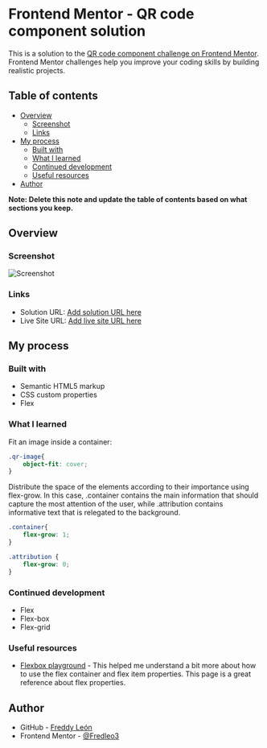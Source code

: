 # Frontend Mentor - QR code component solution

This is a solution to the [QR code component challenge on Frontend Mentor](https://www.frontendmentor.io/challenges/qr-code-component-iux_sIO_H). Frontend Mentor challenges help you improve your coding skills by building realistic projects. 

## Table of contents

- [Overview](#overview)
  - [Screenshot](#screenshot)
  - [Links](#links)
- [My process](#my-process)
  - [Built with](#built-with)
  - [What I learned](#what-i-learned)
  - [Continued development](#continued-development)
  - [Useful resources](#useful-resources)
- [Author](#author)


**Note: Delete this note and update the table of contents based on what sections you keep.**

## Overview

### Screenshot

![Screenshot](https://github.com/Fredleo3/Frontend-Mentor-Challenges/blob/main/QR%20code%20component/assets/images/Screenshot.PNG)


### Links

- Solution URL: [Add solution URL here](https://your-solution-url.com)
- Live Site URL: [Add live site URL here](https://your-live-site-url.com)

## My process

### Built with

- Semantic HTML5 markup
- CSS custom properties
- Flex


### What I learned

Fit an image inside a container:

```css
.qr-image{    
    object-fit: cover;    
}
```
Distribute the space of the elements according to their importance using flex-grow. In this case, .container contains the main information that should capture the most attention of the user, while .attribution contains informative text that is relegated to the background.

```css
.container{     
    flex-grow: 1;   
}

.attribution { 
    flex-grow: 0;       
}
```

### Continued development

- Flex
- Flex-box
- Flex-grid

### Useful resources

- [Flexbox playground](https://codepen.io/enxaneta/full/adLPwv) - This helped me understand a bit more about how to use the flex container and flex item properties. This page is a great reference about flex properties.


## Author

- GitHub - [Freddy León](https://github.com/Fredleo3)
- Frontend Mentor - [@Fredleo3](https://www.frontendmentor.io/profile/Fredleo3)



